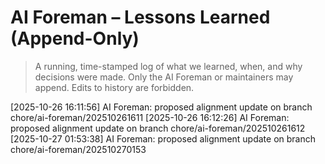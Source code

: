 # AI Foreman – Lessons Learned (Append-Only)

> A running, time-stamped log of what we learned, when, and why decisions were made.
> Only the AI Foreman or maintainers may append. Edits to history are forbidden.

[2025-10-26 16:11:56] AI Foreman: proposed alignment update on branch chore/ai-foreman/202510261611
[2025-10-26 16:12:26] AI Foreman: proposed alignment update on branch chore/ai-foreman/202510261612
[2025-10-27 01:53:38] AI Foreman: proposed alignment update on branch chore/ai-foreman/202510270153
